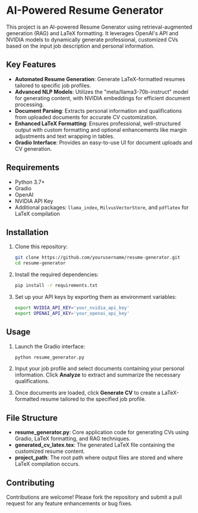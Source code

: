 # AI-Powered Resume Generator

This project is an AI-powered Resume Generator using retrieval-augmented generation (RAG) and LaTeX formatting. It leverages OpenAI's API and NVIDIA models to dynamically generate professional, customized CVs based on the input job description and personal information.

## Key Features

- **Automated Resume Generation**: Generate LaTeX-formatted resumes tailored to specific job profiles.
- **Advanced NLP Models**: Utilizes the "meta/llama3-70b-instruct" model for generating content, with NVIDIA embeddings for efficient document processing.
- **Document Parsing**: Extracts personal information and qualifications from uploaded documents for accurate CV customization.
- **Enhanced LaTeX Formatting**: Ensures professional, well-structured output with custom formatting and optional enhancements like margin adjustments and text wrapping in tables.
- **Gradio Interface**: Provides an easy-to-use UI for document uploads and CV generation.

## Requirements

- Python 3.7+
- Gradio
- OpenAI
- NVIDIA API Key
- Additional packages: `llama_index`, `MilvusVectorStore`, and `pdflatex` for LaTeX compilation

## Installation

1. Clone this repository:
   ```bash
   git clone https://github.com/yourusername/resume-generator.git
   cd resume-generator
   ```

2. Install the required dependencies:
   ```bash
   pip install -r requirements.txt
   ```

3. Set up your API keys by exporting them as environment variables:
   ```bash
   export NVIDIA_API_KEY='your_nvidia_api_key'
   export OPENAI_API_KEY='your_openai_api_key'
   ```

## Usage

1. Launch the Gradio interface:
   ```bash
   python resume_generator.py
   ```

2. Input your job profile and select documents containing your personal information. Click **Analyze** to extract and summarize the necessary qualifications.

3. Once documents are loaded, click **Generate CV** to create a LaTeX-formatted resume tailored to the specified job profile.

## File Structure

- **resume_generator.py**: Core application code for generating CVs using Gradio, LaTeX formatting, and RAG techniques.
- **generated_cv_latex.tex**: The generated LaTeX file containing the customized resume content.
- **project_path**: The root path where output files are stored and where LaTeX compilation occurs.

## Contributing

Contributions are welcome! Please fork the repository and submit a pull request for any feature enhancements or bug fixes.
